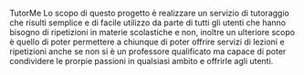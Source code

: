TutorMe
Lo scopo di questo progetto è realizzare un servizio di tutoraggio che risulti semplice e di facile utilizzo da parte di tutti gli utenti che hanno bisogno di ripetizioni in materie scolastiche e non, inoltre un ulteriore scopo è quello di poter permettere a chiunque di poter offrire servizi di lezioni e ripetizioni anche se non si è un professore qualificato ma capace di poter condividere le prorpie passioni in qualsiasi ambito e offrirle agli utenti.

